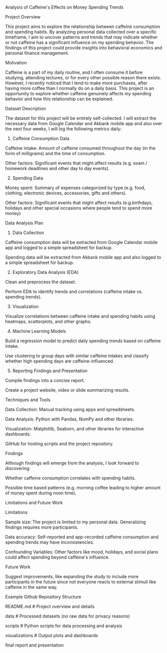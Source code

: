 Analysis of Caffeine's Effects on Money Spending Trends


Project Overview


This project aims to explore the relationship between caffeine consumption and spending habits. By analyzing personal data collected over a specific timeframe, I aim to uncover patterns and trends that may indicate whether or not caffeine has a significant influence on my spending behavior. The findings of this project could provide insights into behavioral economics and personal finance management.


Motivation


Caffeine is a part of my daily routine, and I often consume it before studying, attending lectures, or for every other possible reason there exists. However, I recently noticed that I tend to make more purchases, after having more coffee than I normally do on a daily basis. This project is an opportunity to explore whether caffeine genuinely affects my spending behavior and how this relationship can be explained.


Dataset Description


The dataset for this project will be entirely self-collected. I will extract the necessary data from Google Calendar and Akbank mobile app and also over the next four weeks, I will log the following metrics daily:

1. Caffeine Consumption Data

Caffeine intake: Amount of caffeine consumed throughout the day (in the form of milligrams) and the time of consumption.

Other factors: Significant events that might affect results (e.g. exam / homework deadlines and other day to day events).

2. Spending Data

Money spent: Summary of expenses categorized by type (e.g. food, clothing, electronic devices, accessories, gifts and others).

Other factors: Significant events that might affect results (e.g.birthdays, holidays and other special occasions where people tend to spend more money)


Data Analysis Plan


1. Data Collection

Caffeine consumption data will be extracted from Google Calendar mobile app and logged to a simple spreadsheet for backup.

Spending data will be extracted from Akbank mobile app and also logged to a simple spreadsheet for backup.

2. Exploratory Data Analysis (EDA)

Clean and preprocess the dataset.

Perform EDA to identify trends and correlations (caffeine intake vs. spending trends).

3. Visualization

Visualize correlations between caffeine intake and spending habits using heatmaps, scatterplots, and other graphs.

4. Machine Learning Models

Build a regression model to predict daily spending trends based on caffeine intake.

Use clustering to group days with similar caffeine intakes and classify whether high spending days are caffeine-influenced.

5. Reporting Findings and Presentation

Compile findings into a concise report.

Create a project website, video or slide summarizing results.


Techniques and Tools


Data Collection: Manual tracking using apps and spreadsheets.

Data Analysis: Python with Pandas, NumPy and other libraries.

Visualization: Matplotlib, Seaborn, and other libraries for interactive dashboards.

GitHub for hosting scripts and the project repository.


Findings


Although findings will emerge from the analysis, I look forward to discovering:

Whether caffeine consumption correlates with spending habits.

Possible time based patterns (e.g. morning coffee leading to higher amount of money spent during noon time).


Limitations and Future Work


Limitations


Sample size: The project is limited to my personal data. Generalizing findings requires more participants.

Data accuracy: Self-reported and app-recorded caffeine consumption and spending trends may have inconsistencies.

Confounding Variables: Other factors like mood, holidays, and social plans could affect spending beyond caffeine's influence.


Future Work


Suggest improvements, like expanding the study  to include more participants in the future since not everyone reacts to external stimuli like caffeine in the same way.


Example Github Repository Structure

README.md          # Project overview and details

data              # Processed datasets (no raw data for privacy reasons)

scripts           # Python scripts for data processing and analysis

visualizations    # Output plots and dashboards

final report and presentation




